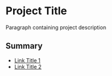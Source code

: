 # Project Title

Paragraph containing project description

## Summary

  - [Link Title 1](#1)
  - [Link Title 2](#2)